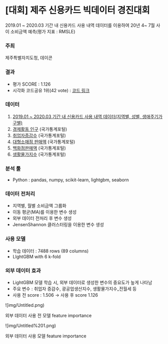 # [대회] 제주 신용카드 빅데이터 경진대회

2019.01 ~ 2020.03 기간 내 신용카드 사용 내역 데이터를 이용하여 20년 4~ 7월 사이 소비금액 예측(평가 지표 : RMSLE)

### 주최

제주특별자치도청, 데이콘

### 결과

- 평가 SCORE : 1.126
- 시각화 코드공유 1위(42 vote) : [코드 링크](https://dacon.io/competitions/official/235615/codeshare/1302?page=1&dtype=recent&ptype=pub)

### 데이터

1. [2019.01 ~ 2020.03 기간 내 신용카드 사용 내역 데이터(지역별, 성별, 생애주기가구별)](https://dacon.io/competitions/official/235615/data/)
2. [경제활동 인구](http://kosis.kr/statHtml/statHtml.do?orgId=101&tblId=INH_1DA7014S_01&vw_cd=MT_GTITLE01&list_id=106&seqNo=&lang_mode=ko&language=kor&obj_var_id=&itm_id=&conn_path=MT_GTITLE01) (국가통계포털)
3. [취업자증감수](http://kosis.kr/statHtml/statHtml.do?orgId=101&tblId=DT_1YL20541&vw_cd=MT_GTITLE01&list_id=106&seqNo=&lang_mode=ko&language=kor&obj_var_id=&itm_id=&conn_path=MT_GTITLE01) (국가통계포털)
4. [대형소매점 판매액](http://kosis.kr/statHtml/statHtml.do?orgId=101&tblId=INH_1K31005_01&vw_cd=MT_GTITLE01&list_id=109&seqNo=&lang_mode=ko&language=kor&obj_var_id=&itm_id=&conn_path=MT_GTITLE01) (국가통계포털)
5. [백화점판매액](http://kosis.kr/statHtml/statHtml.do?orgId=101&tblId=INH_1K31005_02&vw_cd=MT_GTITLE01&list_id=109&seqNo=&lang_mode=ko&language=kor&obj_var_id=&itm_id=&conn_path=MT_GTITLE01) (국가통계포털)
6. [생활물가지수](http://kosis.kr/statHtml/statHtml.do?orgId=101&tblId=DT_1YL6601E&vw_cd=MT_GTITLE01&list_id=109&seqNo=&lang_mode=ko&language=kor&obj_var_id=&itm_id=&conn_path=MT_GTITLE01) (국가통계포털)

### 분석 툴

- Python : pandas, numpy, scikit-learn, lightgbm, seaborn

### 데이터 전처리

- 지역별, 월별 소비금액 그룹화
- 이동 평균(MA)를 이용한 변수 생성
- 외부 데이터 전처리 후 변수 생성
- JensenShannon 클러스터링을 이용한 변수 생성

### 사용 모델

- 학습 데이터 : 7488 rows (89 columns)
- LIghtGBM with 6 k-fold

### 외부 데이터 효과

- LightGBM 모델 학습 시, 외부 데이터로 생성한 변수의 중요도가 높게 나타남
- 주요 변수 : 취업자 증감수, 광공업생산지수, 생활물가지수_전월세 등
- 사용 전 score : 1.506 → 사용 후 score 1.126

![img/Untitled.png)

외부 데이터 사용 전 모델 feature importance

![img/Untitled%201.png)

외부 데이터 사용 모델 feature importance
